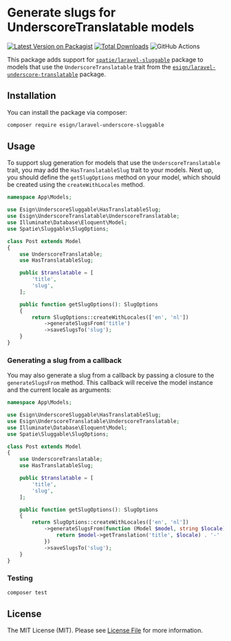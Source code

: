 # Generate slugs for UnderscoreTranslatable models

[![Latest Version on Packagist](https://img.shields.io/packagist/v/esign/laravel-underscore-sluggable.svg?style=flat-square)](https://packagist.org/packages/esign/laravel-underscore-sluggable)
[![Total Downloads](https://img.shields.io/packagist/dt/esign/laravel-underscore-sluggable.svg?style=flat-square)](https://packagist.org/packages/esign/laravel-underscore-sluggable)
![GitHub Actions](https://github.com/esign/laravel-underscore-sluggable/actions/workflows/main.yml/badge.svg)

This package adds support for [`spatie/laravel-sluggable`](https://github.com/spatie/laravel-sluggable) package to models that use the `UnderscoreTranslatable` trait from the [`esign/laravel-underscore-translatable`](https://github.com/esign/laravel-underscore-translatable) package.

## Installation
You can install the package via composer:

```bash
composer require esign/laravel-underscore-sluggable
```

## Usage
To support slug generation for models that use the `UnderscoreTranslatable` trait, you may add the `HasTranslatableSlug` trait to your models.
Next up, you should define the `getSlugOptions` method on your model, which should be created using the `createWithLocales` method.

```php
namespace App\Models;

use Esign\UnderscoreSluggable\HasTranslatableSlug;
use Esign\UnderscoreTranslatable\UnderscoreTranslatable;
use Illuminate\Database\Eloquent\Model;
use Spatie\Sluggable\SlugOptions;

class Post extends Model
{
    use UnderscoreTranslatable;
    use HasTranslatableSlug;

    public $translatable = [
        'title',
        'slug',
    ];

    public function getSlugOptions(): SlugOptions
    {
        return SlugOptions::createWithLocales(['en', 'nl'])
            ->generateSlugsFrom('title')
            ->saveSlugsTo('slug');
    }
}
```

### Generating a slug from a callback
You may also generate a slug from a callback by passing a closure to the `generateSlugsFrom` method.
This callback will receive the model instance and the current locale as arguments:

```php
namespace App\Models;

use Esign\UnderscoreSluggable\HasTranslatableSlug;
use Esign\UnderscoreTranslatable\UnderscoreTranslatable;
use Illuminate\Database\Eloquent\Model;
use Spatie\Sluggable\SlugOptions;

class Post extends Model
{
    use UnderscoreTranslatable;
    use HasTranslatableSlug;

    public $translatable = [
        'title',
        'slug',
    ];

    public function getSlugOptions(): SlugOptions
    {
        return SlugOptions::createWithLocales(['en', 'nl'])
            ->generateSlugsFrom(function (Model $model, string $locale) {
                return $model->getTranslation('title', $locale) . '-' . $model->id;
            })
            ->saveSlugsTo('slug');
    }
}
```

### Testing

```bash
composer test
```

## License

The MIT License (MIT). Please see [License File](LICENSE.md) for more information.
